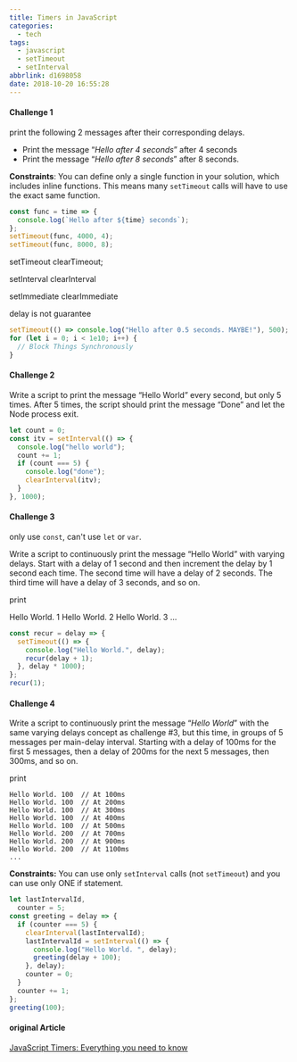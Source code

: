 ```yaml
---
title: Timers in JavaScript
categories:
  - tech
tags:
  - javascript
  - setTimeout
  - setInterval
abbrlink: d1698058
date: 2018-10-20 16:55:28
---
```


#### Challenge 1

print the following 2 messages after their corresponding delays.

- Print the message “_Hello after 4 seconds_” after 4 seconds
- Print the message “_Hello after 8 seconds_” after 8 seconds.

**Constraints**:
You can define only a single function in your solution, which includes inline functions. This means many `setTimeout` calls will have to use the exact same function.

```javascript
const func = time => {
  console.log(`Hello after ${time} seconds`);
};
setTimeout(func, 4000, 4);
setTimeout(func, 8000, 8);
```

setTimeout clearTimeout;

setInterval clearInterval

setImmediate clearImmediate

delay is not guarantee

```js
setTimeout(() => console.log("Hello after 0.5 seconds. MAYBE!"), 500);
for (let i = 0; i < 1e10; i++) {
  // Block Things Synchronously
}
```

#### Challenge 2

Write a script to print the message “Hello World” every second, but only 5 times. After 5 times, the script should print the message “Done” and let the Node process exit.

```js
let count = 0;
const itv = setInterval(() => {
  console.log("hello world");
  count += 1;
  if (count === 5) {
    console.log("done");
    clearInterval(itv);
  }
}, 1000);
```

#### Challenge 3

only use `const`, can't use `let` or `var`.

Write a script to continuously print the message “Hello World” with varying delays. Start with a delay of 1 second and then increment the delay by 1 second each time. The second time will have a delay of 2 seconds. The third time will have a delay of 3 seconds, and so on.

print

Hello World. 1
Hello World. 2
Hello World. 3
...

```js
const recur = delay => {
  setTimeout(() => {
    console.log("Hello World.", delay);
    recur(delay + 1);
  }, delay * 1000);
};
recur(1);
```

#### Challenge 4

Write a script to continuously print the message “_Hello World_” with the same varying delays concept as challenge #3, but this time, in groups of 5 messages per main-delay interval. Starting with a delay of 100ms for the first 5 messages, then a delay of 200ms for the next 5 messages, then 300ms, and so on.

print

```
Hello World. 100  // At 100ms
Hello World. 100  // At 200ms
Hello World. 100  // At 300ms
Hello World. 100  // At 400ms
Hello World. 100  // At 500ms
Hello World. 200  // At 700ms
Hello World. 200  // At 900ms
Hello World. 200  // At 1100ms
...
```

**Constraints:** You can use only `setInterval` calls (not `setTimeout`) and you can use only ONE if statement.

```js
let lastIntervalId,
  counter = 5;
const greeting = delay => {
  if (counter === 5) {
    clearInterval(lastIntervalId);
    lastIntervalId = setInterval(() => {
      console.log("Hello World. ", delay);
      greeting(delay + 100);
    }, delay);
    counter = 0;
  }
  counter += 1;
};
greeting(100);
```

#### original Article

[JavaScript Timers: Everything you need to know](https://medium.freecodecamp.org/javascript-timers-everything-you-need-to-know-5f31eaa37162)
